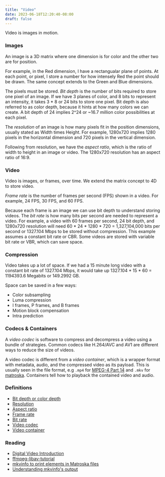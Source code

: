 ```yaml
---
title: "Video"
date: 2023-06-18T12:20:40-08:00
draft: false
---
```


Video is images in motion.

### Images

An image is a 3D matrix where one dimension is for color and the other two are for position. 

For example, in the Red dimension, I have a rectangualar plane of points. At each point, or pixel, I store a number for how intensely Red the point should be drawn. The same concept extends to the Green and Blue dimensions.

The pixels must be stored. <dfn id='def-bit-depth'>Bit depth</dfn> is the number of bits required to store one pixel of an image. If we have 3 planes of color, and 8 bits to represent an intensity, it takes 3 * 8 or 24 bits to store one pixel. Bit depth is also referred to as color depth, because it hints at how many colors we can create. A bit depth of 24 implies 2^24 or ~16.7 million color possibilities at each pixel.

The <dfn id='def-resolution'>resolution</dfn> of an image is how many pixels fit in the position dimensions, usually stated as Width times Height. For example, 1280x720 implies 1280 pixels in the horizontal dimension and 720 pixels in the vertical dimension.

Following from resolution, we have the <dfn id='def-aspect-ratio'>aspect ratio</dfn>, which is the ratio of width to height in an image or video. The 1280x720 resolution has an aspect ratio of 16:9.

### Video

Video is images, or frames, over time. We extend the matrix concept to 4D to store video.

<dfn id='def-frame-rate'>Frame rate</dfn> is the number of frames per second (FPS) shown in a video. For example, 24 FPS, 30 FPS, and 60 FPS.

Because each frame is an image we can use bit depth to understand storing videos. The <dfn id='def-bit-rate'>bit rate</dfn> is how many bits per second are needed to represent a video. For example, a video with 60 frames per second, 24 bit depth, and 1280x720 resolution will need 60 * 24 * 1280 * 720 = 1,327,104,000 bits per second or 1327.104 Mbps to be stored without compression. This example assumes a constant bit rate or CBR. Some videos are stored with variable bit rate or VBR, which can save space.

### Compression

Video takes up a lot of space. If we had a 15 minute long video with a constant bit rate of 1327.104 Mbps, it would take up 1327.104 * 15 * 60 = 1194393.6 Megabits or 149.2992 GB.

Space can be saved in a few ways:
- Color subsampling
- Luma compression
- I frames, P frames, and B frames
- Motion block compensation
- Intra prediction


### Codecs & Containers

A <dfn id='def-video-codec'>video codec</dfn> is software to compress and decompress a video using a bundle of strategies. Common codecs like H.264/AVC and AV1 are different ways to reduce the size of videos.

A video codec is different from a <dfn id='def-video-container'>video container</dfn>, which is a wrapper format with metadata, audio, and the compressed video as its payload. This is usually seen in the file format, e.g `.mp4` for [MPEG-4 Part 14](https://en.wikipedia.org/wiki/MP4_file_format) and `.mkv` for [matroska](https://en.wikipedia.org/wiki/Matroska). Containers tell how to playback the contained video and audio.






### Definitions
- [Bit depth or color depth](#def-bit-depth)
- [Resolution](#def-resolution)
- [Aspect ratio](#def-aspect-ratio)
- [Frame rate](#def-frame-rate)
- [Bit rate](#def-bit-rate)
- [Video codec](#def-video-codec)
- [Video container](#def-video-container)
### Reading
- [Digital Video Introduction](https://github.com/leandromoreira/digital_video_introduction)
- [ffmpeg-libav-tutorial](https://github.com/leandromoreira/ffmpeg-libav-tutorial)
- [mkvinfo to print elements in Matroska files](https://mkvtoolnix.download/doc/mkvinfo.html)
- [Understanding mkvinfo's output](https://gitlab.com/mbunkus/mkvtoolnix/-/wikis/Understanding-mkvinfo's-output)